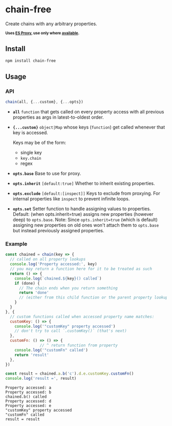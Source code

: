 # chain-free

Create chains with any arbitrary properties.

<small>**Uses [ES Proxy], use only where [available][proxy-support].** </small>

[ES Proxy]: https://developer.mozilla.org/en/docs/Web/JavaScript/Reference/Global_Objects/Proxy
[proxy-support]: http://caniuse.com/proxy

## Install

```sh
npm install chain-free
```

## Usage

### API

```js
chain(all, {...custom}, {...opts})
```

* **`all`** `function` that gets called on every property access with all previous properties as args in latest-to-oldest order.

* **`{...custom}`** `object|Map` whose keys (`function`) get called whenever that key is accessed.

  Keys may be of the form:

    * single key
    * `key.chain`
    * regex

* **`opts.base`** Base to use for proxy.

* **`opts.inherit`** `[default:true]` Whether to inherit existing  properties.

* **`opts.exclude`** `[default:[inspect]]` Keys to exclude from proxying. For internal properties like `inspect` to prevent infinite loops.

* **`opts.set`** Setter function to handle assigning values to properties. Default: (when opts.inherit=true) assigns new properties (however deep) to `opts.base`. Note: Since `opts.inherit=true` (which is default) assigning new properties on old ones won't attach them to `opts.base` but instead previously assigned properties.


### Example

```js
const chained = chain(key => {
  // called on all property lookups
  console.log('Property accessed:', key)
  // you may return a function here for it to be treated as such
  return () => {
    console.log(`chained.${key}() called`)
    if (done) {
      // The chain ends when you return something
      return 'done'
      // (either from this child function or the parent property lookup)
    }
  }
}, {
  // custom functions called when accessed property name matches:
  customKey: () => {
    console.log('"customKey" property accessed')
    // don't try to call `.customKey()` (that's next)
  },
  customFn: () => () => {
               // ^ return function from property
    console.log('"customFn" called')
    return 'result'
  },
})

const result = chained.a.b('c').d.e.customKey.customFn()
console.log('result =', result)
```
```
Property accessed: a
Property accessed: b
chained.b() called
Property accessed: d
Property accessed: e
"customKey" property accessed
"customFn" called
result = result
```